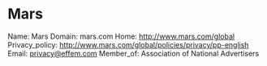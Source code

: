 
# Mars

Name: Mars
Domain: mars.com
Home: http://www.mars.com/global
Privacy_policy: http://www.mars.com/global/policies/privacy/pp-english
Email: privacy@effem.com
Member_of: Association of National Advertisers
